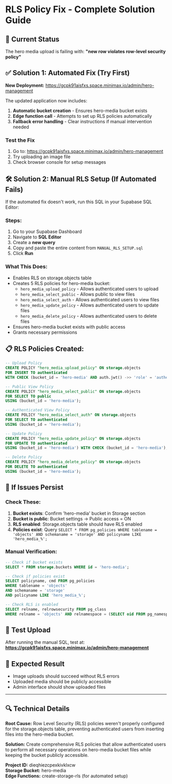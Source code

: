 # RLS Policy Fix - Complete Solution Guide

## 🚨 Current Status
The hero media upload is failing with: **"new row violates row-level security policy"**

## ✅ Solution 1: Automated Fix (Try First)

**New Deployment:** https://gcpk91aisfxs.space.minimax.io/admin/hero-management

The updated application now includes:
1. **Automatic bucket creation** - Ensures hero-media bucket exists
2. **Edge function call** - Attempts to set up RLS policies automatically
3. **Fallback error handling** - Clear instructions if manual intervention needed

### Test the Fix
1. Go to: https://gcpk91aisfxs.space.minimax.io/admin/hero-management
2. Try uploading an image file
3. Check browser console for setup messages

## 🛠️ Solution 2: Manual RLS Setup (If Automated Fails)

If the automated fix doesn't work, run this SQL in your Supabase SQL Editor:

### Steps:
1. Go to your Supabase Dashboard
2. Navigate to **SQL Editor**
3. Create a **new query**
4. Copy and paste the entire content from `MANUAL_RLS_SETUP.sql`
5. Click **Run**

### What This Does:
- Enables RLS on storage.objects table
- Creates 5 RLS policies for hero-media bucket:
  - `hero_media_upload_policy` - Allows authenticated users to upload
  - `hero_media_select_public` - Allows public to view files
  - `hero_media_select_auth` - Allows authenticated users to view files  
  - `hero_media_update_policy` - Allows authenticated users to update files
  - `hero_media_delete_policy` - Allows authenticated users to delete files
- Ensures hero-media bucket exists with public access
- Grants necessary permissions

## 📋 RLS Policies Created:

```sql
-- Upload Policy
CREATE POLICY "hero_media_upload_policy" ON storage.objects 
FOR INSERT TO authenticated 
WITH CHECK (bucket_id = 'hero-media' AND auth.jwt() ->> 'role' = 'authenticated');

-- Public View Policy  
CREATE POLICY "hero_media_select_public" ON storage.objects 
FOR SELECT TO public 
USING (bucket_id = 'hero-media');

-- Authenticated View Policy
CREATE POLICY "hero_media_select_auth" ON storage.objects 
FOR SELECT TO authenticated 
USING (bucket_id = 'hero-media');

-- Update Policy
CREATE POLICY "hero_media_update_policy" ON storage.objects 
FOR UPDATE TO authenticated 
USING (bucket_id = 'hero-media') WITH CHECK (bucket_id = 'hero-media');

-- Delete Policy
CREATE POLICY "hero_media_delete_policy" ON storage.objects 
FOR DELETE TO authenticated 
USING (bucket_id = 'hero-media');
```

## 🔧 If Issues Persist

### Check These:
1. **Bucket exists**: Confirm 'hero-media' bucket in Storage section
2. **Bucket is public**: Bucket settings → Public access = ON
3. **RLS enabled**: Storage.objects table should have RLS enabled
4. **Policies exist**: Query `SELECT * FROM pg_policies WHERE tablename = 'objects' AND schemaname = 'storage' AND policyname LIKE 'hero_media_%';`

### Manual Verification:
```sql
-- Check if bucket exists
SELECT * FROM storage.buckets WHERE id = 'hero-media';

-- Check if policies exist
SELECT policyname, cmd FROM pg_policies 
WHERE tablename = 'objects' 
AND schemaname = 'storage' 
AND policyname LIKE 'hero_media_%';

-- Check RLS is enabled
SELECT relname, relrowsecurity FROM pg_class 
WHERE relname = 'objects' AND relnamespace = (SELECT oid FROM pg_namespace WHERE nspname = 'storage');
```

## 📱 Test Upload
After running the manual SQL, test at:
**https://gcpk91aisfxs.space.minimax.io/admin/hero-management**

## 🎯 Expected Result
- Image uploads should succeed without RLS errors
- Uploaded media should be publicly accessible
- Admin interface should show uploaded files

---

## 🔍 Technical Details

**Root Cause:** Row Level Security (RLS) policies weren't properly configured for the storage.objects table, preventing authenticated users from inserting files into the hero-media bucket.

**Solution:** Create comprehensive RLS policies that allow authenticated users to perform all necessary operations on hero-media bucket files while keeping the bucket publicly accessible.

**Project ID:** dieqhiezcpexkivklxcw  
**Storage Bucket:** hero-media  
**Edge Functions:** create-storage-rls (for automated setup)